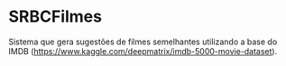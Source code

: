 # SRBCFilmes
Sistema que gera sugestões de filmes semelhantes utilizando a base do IMDB (https://www.kaggle.com/deepmatrix/imdb-5000-movie-dataset).
